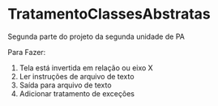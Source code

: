 # TratamentoClassesAbstratas
Segunda parte do projeto da segunda unidade de PA

Para Fazer:
<ol>
<li>Tela está invertida em relação ou eixo X </li>
<li>Ler instruções de arquivo de texto</li>
<li>Saída para arquivo de texto</li>
<li>Adicionar tratamento de exceções</li>
</ol>
